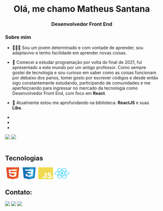 <div>
<h1 align="center">Olá, me chamo Matheus Santana</h1>
<h3 align="center">Desenvolvedor Front End</h3>
</div>

### Sobre mim

- 🙋🏻‍♂️ Sou um jovem determinado e com vontade de aprender, sou adaptavivo e tenho facilidade em aprender novas coisas.

- 🚀 Comecei a estudar programação por volta do final de 2021, fui apresentado a este mundo por um antigo professor. Como sempre gostei de tecnologia e sou curioso em saber como as coisas funcionam por debaixo dos panos, tomei gosto por escrever códigos e desde então sigo constantemente estudando, participando de comunidades e me aperfeiçoando para ingressar no mercado da tecnologia como Desenvolvedor Front End, com foco em <b>React</b>.

- 🌱 Atualmente estou me aprofundando na biblioteca: <b>ReactJS</b> e suas <b>Libs</b>.

-

-

-

<div>
  <img height="180em" src="https://github-readme-stats.vercel.app/api?username=matheusosan&show_icons=true&theme=github_dark" />
  <img height="180em" src="https://github-readme-stats.vercel.app/api/top-langs/?username=matheusosan&layout=compact&theme=github_dark" />
</div>

<div style="display: inline_block"><br>
  <h2>Tecnologias</h2>
  <img align="center" alt="Logo-HTML" height="40" width="50" src="https://raw.githubusercontent.com/devicons/devicon/master/icons/html5/html5-original.svg">
  <img align="center" alt="Logo-CSS" height="40" width="50" src="https://raw.githubusercontent.com/devicons/devicon/master/icons/css3/css3-original.svg">
  <img align="center" alt="Logo-Js" height="40" width="50" src="https://raw.githubusercontent.com/devicons/devicon/master/icons/javascript/javascript-plain.svg">
  <img align="center" alt="Logo-React" height="40" width="50" src="https://raw.githubusercontent.com/devicons/devicon/master/icons/react/react-original.svg">
</div>

##

<div> 
  <h2>Contato: </h2>
  <a href="https://www.linkedin.com/in/matheusosan" target="_blank"><img src="https://img.shields.io/badge/-LinkedIn-%230077B5?style=for-the-badge&logo=linkedin&logoColor=white" target="_blank"></a> 
  <a href = "mailto:matheussantanaoli@gmail.com"><img src="https://img.shields.io/badge/Gmail-D14836?style=for-the-badge&logo=gmail&logoColor=white" target="_blank"></a>
  <a href="https://instagram.com/matheusosan" target="_blank"><img src="https://img.shields.io/badge/-Instagram-%23E4405F?style=for-the-badge&logo=instagram&logoColor=white" target="_blank"></a>
 
</div>
